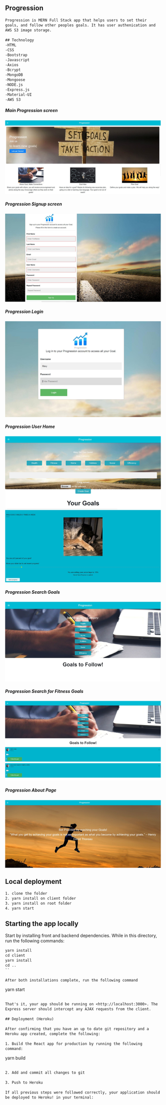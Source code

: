 ## Progression
```
Progression is MERN Full Stack app that helps users to set their goals, and follow other peoples goals. It has user authenication and AWS S3 image storage.

## Technology
-HTML
-CSS
-Bootstrap
-Javascript
-Axios
-Bcrypt
-MongoDB
-Mongoose
-NODE.js
-Express.js
-Material-UI
-AWS S3
```
#####  Main Progression screen
![screen](progression_main.jpg)

##### Progression Signup screen
![screen](progression_signup_page.jpg)

##### Progression Login
![screen](progression_login.jpg)

##### Progression User Home
![screen](progression_userhome.jpg)
![screen](progression_userhome_goal_dog.jpg)

##### Progression Search Goals
![screen](progression_search.jpg)

##### Progression Search for Fitness Goals
![screen](progression_search_fitness.jpg)

##### Progression About Page
![screen](progression_about_page.jpg)


## Local deployment
```
1. clone the folder
2. yarn install on client folder
3. yarn install on root folder
4. yarn start
```

## Starting the app locally

Start by installing front and backend dependencies. While in this directory, run the following commands:

```
yarn install
cd client
yarn install
cd ..
``

After both installations complete, run the following command
```
yarn start
```

That's it, your app should be running on <http://localhost:3000>. The Express server should intercept any AJAX requests from the client.

## Deployment (Heroku)

After confirming that you have an up to date git repository and a Heroku app created, complete the following:

1. Build the React app for production by running the following command:

```
yarn build
```

2. Add and commit all changes to git

3. Push to Heroku

If all previous steps were followed correctly, your application should be deployed to Heroku! in your terminal:

